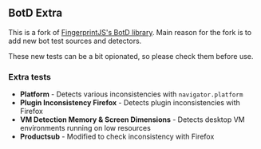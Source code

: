 ## BotD Extra

This is a fork of [FingerprintJS's BotD library](https://github.com/fingerprintjs/BotD). Main reason for the fork is to add new bot test sources and detectors.

These new tests can be a bit opionated, so please check them before use.

### Extra tests

- **Platform** - Detects various inconsistencies with `navigator.platform`
- **Plugin Inconsistency Firefox** - Detects plugin inconsistencies with Firefox
- **VM Detection Memory & Screen Dimensions** - Detects desktop VM environments running on low resources
- **Productsub** - Modified to check inconsistency with Firefox
